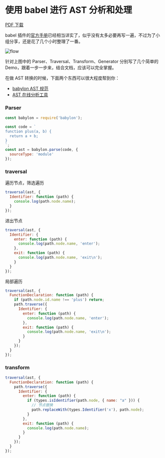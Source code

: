 # 使用 babel 进行 AST 分析和处理

[PDF 下载](./docs/babel-loader-ast.pdf)

babel 插件的[官方手册](https://github.com/jamiebuilds/babel-handbook/blob/master/translations/zh-Hans/plugin-handbook.md)已经相当详实了，似乎没有太多必要再写一遍，不过为了小组分享，还是花了几个小时整理了一番。

![flow](https://img.alicdn.com/tfs/TB1UGCQeVOWBuNjy0FiXXXFxVXa-2066-1152.png_1200x1200.jpg)

针对上图中的 Parser、Traversal、Transform、Generator 分别写了几个简单的 Demo，跟着一步一步来，结合文档，应该可以完全掌握。

在做 AST 转换的时候，下面两个东西可以很大程度帮到你：

- [babylon AST 规范](https://github.com/babel/babylon/blob/master/ast/spec.md)
- [AST 在线分析工具](https://astexplorer.net/)


### Parser

```js
const babylon = require('babylon');

const code = `
function plus(a, b) {
  return a + b;
}
`;
const ast = babylon.parse(code, {
  sourceType: 'module'
});
```

### traversal

遍历节点，筛选遍历

```js
traversal(ast, {
  Identifier: function (path) {
    console.log(path.node.name);
  }
});
```

进出节点

```js
traversal(ast, {
  Identifier: {
    enter: function (path) {
      console.log(path.node.name, 'enter');
    }, 
    exit: function (path) {
      console.log(path.node.name, 'exit\n');
    }
  }
});
```

局部遍历

```js
traversal(ast, {
  FunctionDeclaration: function (path) {
    if (path.node.id.name !== 'plus') return;
    path.traverse({
      Identifier: {
        enter: function (path) {
          console.log(path.node.name, 'enter');
        }, 
        exit: function (path) {
          console.log(path.node.name, 'exit\n');
        }
      }
    });
  }
});
```

### transform

```js
traversal(ast, {
  FunctionDeclaration: function (path) {
    path.traverse({
      Identifier: {
        enter: function (path) {
          if (types.isIdentifier(path.node, { name: "a" })) {
            // 节点替换
            path.replaceWith(types.Identifier('x'), path.node);
          }
        },
        exit: function (path) {
          console.log(path.node.name);
        }
      }
    });
  }
});
```